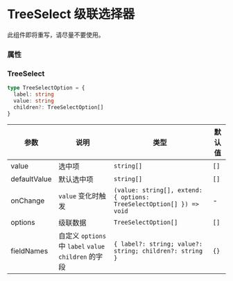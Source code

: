 # TreeSelect 级联选择器 <Experimental></Experimental>

<Alert type="error">
此组件即将重写，请尽量不要使用。
</Alert>

<code src="./demos/demo1.tsx"></code>

### 属性

### TreeSelect

```typescript | pure
type TreeSelectOption = {
  label: string
  value: string
  children?: TreeSelectOption[]
}
```

| 参数         | 说明                                                  | 类型                                                                 | 默认值 |
| ------------ | ----------------------------------------------------- | -------------------------------------------------------------------- | ------ |
| value        | 选中项                                                | `string[]`                                                           | `[]`   |
| defaultValue | 默认选中项                                            | `string[]`                                                           | `[]`   |
| onChange     | `value` 变化时触发                                    | `(value: string[], extend: { options: TreeSelectOption[] }) => void` | -      |
| options      | 级联数据                                              | `TreeSelectOption[]`                                                 | `[]`   |
| fieldNames   | 自定义 `options` 中 `label` `value` `children` 的字段 | `{ label?: string; value?: string; children?: string }`              | `{}`   |
